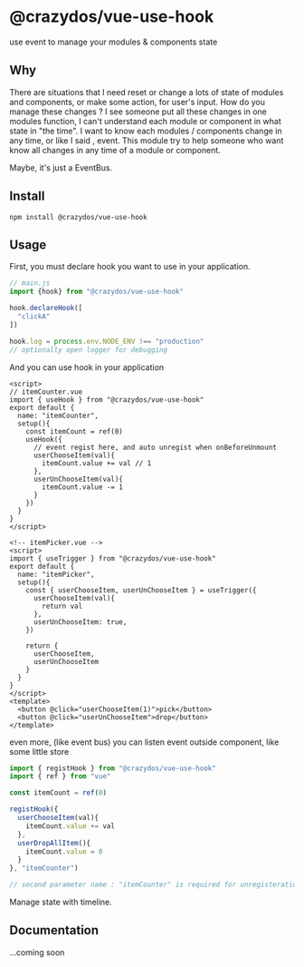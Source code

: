 # @crazydos/vue-use-hook
use event to manage your modules & components state

## Why
There are situations that I need reset or change a lots of state of modules and components, or make some action, for user's input. How do you manage these changes ? I see someone put all these changes in one modules function, I can't understand each module or component in what state in "the time". I want to know each modules / components change in any time, or like I said , event.
This module try to help someone who want know all changes in any time of a module or component.

Maybe, it's just a EventBus.

## Install

`npm install @crazydos/vue-use-hook`

## Usage

First, you must declare hook you want to use in your application.

```javascript
// main.js
import {hook} from "@crazydos/vue-use-hook"

hook.declareHook([
  "clickA"
])

hook.log = process.env.NODE_ENV !== "production"
// optionally open logger for debugging

```

And you can use hook in your application

```vue
<script>
// itemCounter.vue
import { useHook } from "@crazydos/vue-use-hook"
export default {
  name: "itemCounter",
  setup(){
    const itemCount = ref(0)
    useHook({
      // event regist here, and auto unregist when onBeforeUnmount
      userChooseItem(val){
        itemCount.value += val // 1
      },
      userUnChooseItem(val){
        itemCount.value -= 1
      }
    })
  }
}
</script>

<!-- itemPicker.vue -->
<script>
import { useTrigger } from "@crazydos/vue-use-hook"
export default {
  name: "itemPicker",
  setup(){
    const { userChooseItem, userUnChooseItem } = useTrigger({
      userChooseItem(val){
        return val
      },
      userUnChooseItem: true,
    })

    return {
      userChooseItem, 
      userUnChooseItem
    }
  }
}
</script>
<template>
  <button @click="userChooseItem(1)">pick</button>
  <button @click="userUnChooseItem">drop</button>
</template>
```

even more, (like event bus) you can listen event outside component, like some little store

```javascript
import { registHook } from "@crazydos/vue-use-hook"
import { ref } from "vue"

const itemCount = ref(0)

registHook({
  userChooseItem(val){
    itemCount.value += val
  },
  userDropAllItem(){
    itemCount.value = 0
  }
}, "itemCounter")

// second parameter name : "itemCounter" is required for unregisteration 

```

Manage state with timeline.

## Documentation
...coming soon